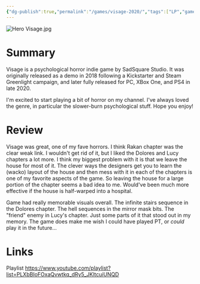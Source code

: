 ```yaml
---
{"dg-publish":true,"permalink":"/games/visage-2020/","tags":["LP","games"],"created":"2023-12-08","updated":"2024-10-29"}
---
```



![Hero Visage.jpg](/img/user/Attachments/Hero%20Visage.jpg)

# Summary

Visage is a psychological horror indie game by SadSquare Studio. It was originally released as a demo in 2018 following a Kickstarter and Steam Greenlight campaign, and later fully released for PC, XBox One, and PS4 in late 2020.

I'm excited to start playing a bit of horror on my channel. I've always loved the genre, in particular the slower-burn psychological stuff. Hope you enjoy!

# Review

Visage was great, one of my fave horrors. I think Rakan chapter was the clear weak link. I wouldn't get rid of it, but I liked the Dolores and Lucy chapters a lot more. I think my biggest problem with it is that we leave the house for most of it. The clever ways the designers get you to learn the (wacko) layout of the house and then mess with it in each of the chapters is one of my favorite aspects of the game. So leaving the house for a large portion of the chapter seems a bad idea to me. Would've been much more effective if the house is half-warped into a hospital.

Game had really memorable visuals overall. The infinite stairs sequence in the Dolores chapter. The hell sequences in the mirror mask bits. The "friend" enemy in Lucy's chapter. Just some parts of it that stood out in my memory. The game does make me wish I could have played PT, or *could* play it in the future...

# Links

Playlist https://www.youtube.com/playlist?list=PLXbBIoFOxaQvwtkq_dRy5_JKltcuiUNQD
